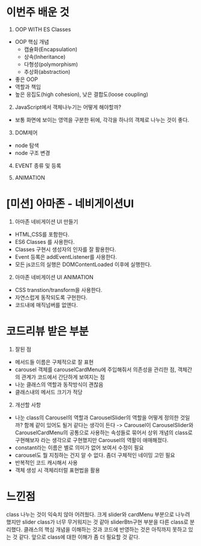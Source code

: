 # 이번주 배운 것

1. OOP WITH ES Classes

- OOP 핵심 개념
  - 캡슐화(Encapsulation)
  - 상속(Inheritance)
  - 다형성(polymorphism)
  - 추상화(abstraction)
- 좋은 OOP
- 역할과 책임
- 높은 응집도(high cohesion), 낮은 결합도(loose coupling)

2. JavaScript에서 객체나누기는 어떻게 해야할까?

- 보통 화면에 보이는 영역을 구분한 뒤에, 각각을 하나의 객체로 나누는 것이 좋다.

3. DOM제어

- node 탐색
- node 구조 변경

4. EVENT 종류 및 등록

5. ANIMATION

# [미션] 아마존 - 네비게이션UI

1. 아마존 네비게이션 UI 만들기

- HTML,CSS를 포함한다.
- ES6 Classes 를 사용한다.
- Classes 구현시 생성자의 인자를 잘 활용한다.
- Event 등록은 addEventListener를 사용한다.
- 모든 js코드의 실행은 DOMContentLoaded 이후에 실행한다.

2. 아마존 네비게이션 UI ANIMATION

- CSS transtion/transform을 사용한다.
- 자연스럽게 동작되도록 구현한다.
- 코드내에 매직넘버를 없앤다.

# 코드리뷰 받은 부분

1. 잘된 점

- 메서드들 이름은 구체적으로 잘 표현
- carousel 객체를 carouselCardMenu에 주입해줘서 의존성을 관리한 점,
  객체간의 관계가 코드에서 간단하게 보여지는 점
- 나눈 클래스의 역할과 동작방식이 괜찮음
- 클래스내의 메서드 크기가 적당

2. 개선할 사항

- 나눈 class의 Carousel의 역할과 CarouselSlider의 역할을 어떻게 정의한 것일까?
  함께 같이 있어도 될거 같다는 생각이 든다
  -> Carousel이 CarouselSlider와 CarouselCardMenu의 공통으로 사용하는 속성들로 묶어서 상위 개념의 class로 구현해보자 라는 생각으로 구현했지만 Carousel의 역활이 애매해졌다.
- constant라는 이름은 별로 의미가 없어 보여서 수정이 필요
- carousel도 뭘 지칭하는 건지 알 수 없다. 좀더 구체적인 네이밍 고민 필요
- 반복적인 코드 캐시해서 사용
- 객체 생성 시 객체리터럴 표현법을 활용

# 느낀점

class 나누는 것이 익숙치 않아 어려웠다. 크게 slider와 cardMenu 부분으로 나누려 했지만 slider class가 너무 무거워지는 것 같아 sliderBtn구현 부분을 다른 class로 분리했다. 클래스의 핵심 개념을 이해하는 것과 코드에 반영하는 것은 아직까지 못하고 있는 것 같다. 앞으로 class에 대한 이해가 좀 더 필요할 것 같다.
